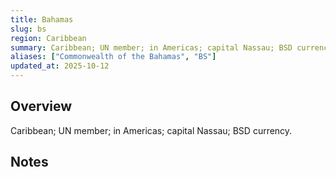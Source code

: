 ```yaml
---
title: Bahamas
slug: bs
region: Caribbean
summary: Caribbean; UN member; in Americas; capital Nassau; BSD currency.
aliases: ["Commonwealth of the Bahamas", "BS"]
updated_at: 2025-10-12
---
```


## Overview

Caribbean; UN member; in Americas; capital Nassau; BSD currency.

## Notes

<!-- Add your first note below -->
